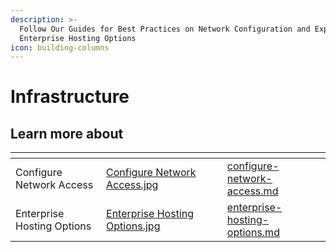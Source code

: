```yaml
---
description: >-
  Follow Our Guides for Best Practices on Network Configuration and Explore
  Enterprise Hosting Options
icon: building-columns
---
```


# Infrastructure

## Learn more about

<table data-card-size="large" data-view="cards"><thead><tr><th></th><th data-hidden data-card-cover data-type="files"></th><th data-hidden></th><th data-hidden></th><th data-hidden data-card-target data-type="content-ref"></th></tr></thead><tbody><tr><td>Configure Network Access</td><td><a href="../.gitbook/assets/Configure Network  Access.jpg">Configure Network  Access.jpg</a></td><td></td><td></td><td><a href="configure-network-access.md">configure-network-access.md</a></td></tr><tr><td>Enterprise Hosting Options</td><td><a href="../.gitbook/assets/Enterprise Hosting  Options.jpg">Enterprise Hosting  Options.jpg</a></td><td></td><td></td><td><a href="enterprise-hosting-options.md">enterprise-hosting-options.md</a></td></tr></tbody></table>

